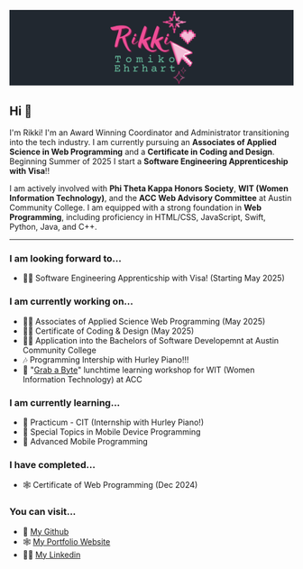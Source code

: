 ![Rikki Tomiko Ehrhart Banner](/images/RikkiBanner.png)

## Hi 👋
I'm Rikki! I'm an Award Winning Coordinator and Administrator transitioning into the tech industry. I am currently pursuing an **Associates of Applied Science in Web Programming** and a **Certificate in Coding and Design**. Beginning Summer of 2025 I start a **Software Engineering Apprenticeship with Visa**!!

I am actively involved with **Phi Theta Kappa Honors Society**, **WIT (Women Information Technology)**, and the **ACC Web Advisory Committee** at Austin Community College. I am equipped with a strong foundation in **Web Programming**, including proficiency in HTML/CSS, JavaScript, Swift, Python, Java, and C++.

---

### I am looking forward to...
- 👩‍💻 Software Engineering Apprenticship with Visa! (Starting May 2025)

### I am currently working on...
- 👩‍🎓 Associates of Applied Science Web Programming (May 2025)
- 👩‍🎨 Certificate of Coding & Design (May 2025)
- 👩‍💻 Application into the Bachelors of Software Developemnt at Austin Community College
- 🎶 Programming Intership with Hurley Piano!!!
- 🍱 "[Grab a Byte](https://github.com/rikkitomikoehrhart/GrabAByte)" lunchtime learning workshop for WIT (Women Information Technology) at ACC

### I am currently learning...
- 🎹 Practicum - CIT (Internship with Hurley Piano!)
- 📱 Special Topics in Mobile Device Programming
- 📱 Advanced Mobile Programming

### I have completed...
- 🕸️ Certificate of Web Programming (Dec 2024)

### You can visit...
- 🫧 [My Github](https://github.com/rikkitomikoehrhart)
- 🕸️ [My Portfolio Website](https://www.rikkitomikoehrhart.com)
- 👩‍💼 [My Linkedin](linkedin.com/in/rikkitomikoehrhart)
